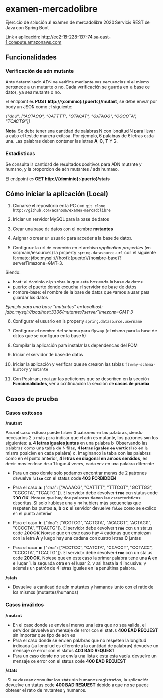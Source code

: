 # examen-mercadolibre
Ejercicio de solución al exámen de mercadolibre 2020
Servicio REST de Java con Spring Boot

Link a aplicación: http://ec2-18-228-137-74.sa-east-1.compute.amazonaws.com

## Funcionalidades

### Verificación de adn mutante 
Ante determinado ADN se verifica mediante sus secuencias si el mismo pertenece a un mutante o no. Cada verificación se guarda en la base de datos, ya sea mutante o no.

El endpoint es **POST http://{dominio}:{puerto}/mutant**, se debe enviar por body un JSON como el siguiente:

*{"dna": ["ACTACG", "CATTTT", "GTACAT", "GATAGG", "CGCCTA", "TCACTG"]}*

**Nota:** Se debe tener una cantidad de palabras N con longitud N para llevar a cabo el test de manera exitosa. Por ejemplo, 6 palabras de 6 letras cada una. Las palabras deben contener las letras **A**, **C**, **T** Y **G**.

### Estadisticas 
Se consulta la cantidad de resultados positivos para ADN mutante y humano, y la proporcion de adn mutantes / adn humano.

El endpoint es **GET http://{dominio}:{puerto}/stats**

## Cómo iniciar la aplicación (Local)

1. Clonarse el repositorio en la PC con `git clone http://github.com/acanosa/examen-mercadolibre`

2. Iniciar un servidor MySQL para la base de datos

3. Crear una base de datos con el nombre **mutantes** 

4. Asignar o crear un usuario para acceder a la base de datos.

5. Configurar la url de conexión en el archivo *application.properties* (en src/main/resources) la property `spring.datasource.url` con el siguiente formato: jdbc:mysql://{host}:{puerto}/{nombre-base}?serverTimezone=GMT-3.

Siendo:
 - host: el dominio o ip sobre la que esta hosteada la base de datos
 - puerto: el puerto donde escucha el servidor de base de datos
 - nombre-base: el nombre de la base de datos que vamos a usar para guardar los datos

*Ejemplo para una base "mutantes" en localhost: jdbc:mysql://localhost:3306/mutantes?serverTimezone=GMT-3*

6. Configurar el usuario en la property `spring.datasource.username`

7. Configurar el nombre del schema para flyway (el mismo para la base de datos que se configuro en la base 5)

8. Compilar la aplicación para instalar las dependencias del POM

9. Iniciar el servidor de base de datos

10. Iniciar la aplicación y verificar que se crearon las tablas `flyway-schema-history` y `mutante`

11. Con Postman, realizar las peticiones que se describen en la sección **Funcionalidades**, ver a continuación la sección de **casos de prueba**

## Casos de prueba

### Casos exitosos

**/mutant**

Para el caso exitoso puede haber 3 patrones en las palabras, siendo necesarios 2 o más para indicar que el adn es mutante, los patrones son los siguientes: 
a. **4 letras iguales juntas** en una palabra 
b. Observando las palabras como una tabla de N filas, **4 letras iguales en vertical** (o en la misma posicion en cada palabra) 
c. Imaginando la tabla con las palabras como en el punto anterior, **4 letras en diagonal en ambos sentidos**, es decir, moviendose de a 1 lugar 4 veces, cada vez en una palabra diferente

- Para un caso donde solo podamos encontrar menos de 2 patrones, devuelve **`false`** con el status code **403 FORBIDDEN**

- Para el caso **a**: {"dna": ["AAAACG", "CATTTT", "TTTCGT", "GCTTGG", "CGCCTA", "TCACTG"]}. El servidor debe devolver **`true`** con status code **200 OK**.
Notese que hay dos palabras tienen las caracteristicas descritas. Si solo hubiese una y no hubiera más secuencias que respeten los puntos **a**, **b** o **c** el servidor devuelve **`false`** como se explico en el punto anterior

- Para el caso **b**: {"dna": ["ACGTCG", "ACTGTA", "ACACGT", "ACTAGG", "CCCCTA", "TCACTG"]}. El servidor debe devolver **`true`** con un status code **200 OK**
Notese que en este caso hay 4 cadenas que empiezan con la letra **A** y luego hay una cadena con cuatro letras **C** juntas

- Para el caso **c**: {"dna": ["ACGTCG", "CATGTA", "GCACGT", "CCTAGG", "CCCCTA", "TCACTG"]}. El servidor debe devolver **`true`** con un status code **200 OK**.
Notese que en este caso la primer palabra tiene una **A** en el lugar 1, la segunda otra en el lugar 2, y asi hasta la 4 inclusive; y además un patrón de 4 letras iguales en la penúltima palabra.

**/stats**

- Devuelve la cantidad de adn mutantes y humanos junto con el ratio de los mismos (mutantes/humanos)

### Casos inválidos
**/mutant**

- En el caso donde se envie al menos una letra que no sea valida, el servidor devuelve un mensaje de error con el status **400 BAD REQUEST** sin importar que tipo de adn es
- Para el caso donde se envien palabras que no respeten la longitud indicada (su longitud es diferente a la cantidad de palabras) devuelve un mensaje de error con el status **400 BAD REQUEST**
- Para un caso donde no se envía una lista o esta esta vacía, devuelve un mensaje de error con el status code **400 BAD REQUEST**

**/stats**

-Si se desean consultar los stats sin humanos registrados, la aplicación devuelve un status code **400 BAD REQUEST** debido a que no se puede obtener el ratio de mutantes y humanos.
